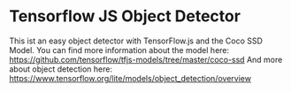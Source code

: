 # Tensorflow JS Object Detector

This ist an easy object detector with TensorFlow.js and the Coco SSD Model.
You can find more information about the model here: https://github.com/tensorflow/tfjs-models/tree/master/coco-ssd
And more about object detection here: https://www.tensorflow.org/lite/models/object_detection/overview

